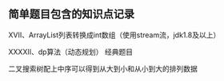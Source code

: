 简单题目包含的知识点记录
-

XVII、ArrayList列表转换成int数组（使用stream流，jdk1.8及以上）

XXXXII、dp算法（动态规划）   经典题目

二叉搜索树配上中序可以得到从大到小和从小到大的排列数据
